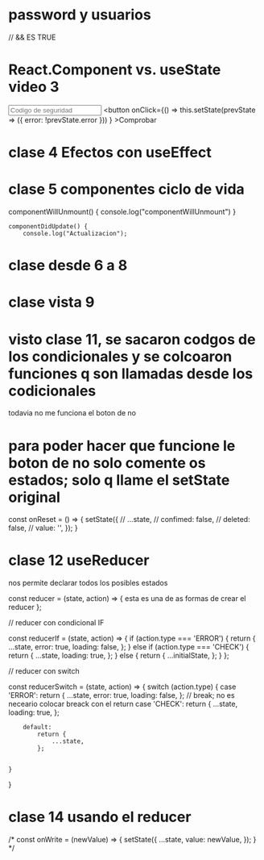 # password y usuarios

// && ES TRUE

# React.Component vs. useState video 3
<input placeholder="Codigo de seguridad"></input>
                <button
                    onClick={() => 
                        this.setState(prevState => ({ error: !prevState.error }))
                    } 
                >Comprobar</button>

# clase 4 Efectos con useEffect

# clase 5 componentes ciclo de vida 
componentWillUnmount() {
        console.log("componentWillUnmount")
    }

    componentDidUpdate() {
        console.log("Actualizacion");

# clase desde 6 a 8

# clase vista 9

# visto clase 11, se sacaron codgos de los condicionales y se colcoaron funciones q son llamadas desde los codicionales
todavia no me funciona el boton de no

# para poder hacer que funcione le boton de no solo comente os estados; solo q llame el setState original 

const onReset = () => {
    setState({
      //  ...state,
       // confimed: false,
      //  deleted: false,
      //  value: '',
    });
   }

# clase 12 useReducer
nos permite declarar todos los posibles estados

const reducer = (state, action) => { esta es una de as formas de crear el reducer
};


// reducer con condicional IF

const reducerIf = (state, action) => { 
    if (action.type === 'ERROR') {
        return {
            ...state,
            error: true,
            loading: false,
        };
    } else if (action.type === 'CHECK') {
        return {
            ...state,
            loading: true,
        };
    } else {
        return {
            ...initialState,
        };
    }
};

// reducer con switch

const reducerSwitch = (state, action) => {
    switch (action.type) {
        case 'ERROR':
            return {
                ...state,
                error: true,
                loading: false,
            };
        // break; no es neceario colocar breack con el return
        case 'CHECK':
            return {
                ...state,
            loading: true,
            };

        default:
            return {
                ...state,
            };


    }
}

# clase 14 usando el reducer

  /* const onWrite = (newValue) => {
    setState({
        ...state,
        value: newValue,
    });
   } */

   